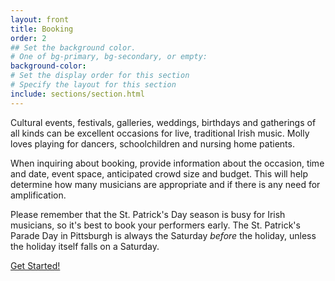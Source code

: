 ```yaml
---
layout: front
title: Booking
order: 2
## Set the background color.
# One of bg-primary, bg-secondary, or empty:
background-color: 
# Set the display order for this section
# Specify the layout for this section
include: sections/section.html
---
```


Cultural events, festivals, galleries, weddings, birthdays and gatherings of all kinds can be excellent occasions for live, traditional Irish music. Molly loves playing for dancers, schoolchildren and nursing home patients.

When inquiring about booking, provide information about the occasion, time and date, event space, anticipated crowd size and budget. This will help determine how many musicians are appropriate and if there is any need for amplification.

Please remember that the St. Patrick's Day season is busy for Irish musicians, so it's best to book your performers early. The St. Patrick's Parade Day in Pittsburgh is always the Saturday *before* the holiday, unless the holiday itself falls on a Saturday.

<div class="col-lg-8 col-lg-offset-2 text-center">
<a href="#contact" class="btn btn-primary btn-xl">Get Started!</a></div>